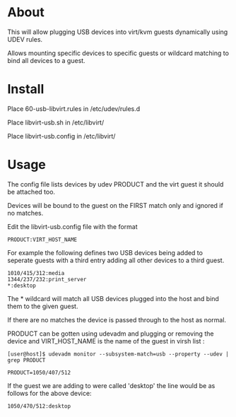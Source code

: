 # About

This will allow plugging USB devices into virt/kvm guests dynamically using UDEV rules.

Allows mounting specific devices to specific guests or wildcard matching to bind all devices to a guest.


# Install

Place 60-usb-libvirt.rules in /etc/udev/rules.d

Place libvirt-usb.sh in /etc/libvirt/

Place libvirt-usb.config in /etc/libvirt/

# Usage

The config file lists devices by udev PRODUCT and the virt guest it should be attached too.

Devices will be bound to the guest on the FIRST match only and ignored if no matches.

Edit the libvirt-usb.config file with the format

    PRODUCT:VIRT_HOST_NAME
    
For example the following defines two USB devices being added to seperate guests with a third entry adding all other devices to a third guest.

    1010/415/312:media
    1344/237/232:print_server
    *:desktop
    
The * wildcard will match all USB devices plugged into the host and bind them to the given guest.

If there are no matches the device is passed through to the host as normal.

PRODUCT can be gotten using udevadm and plugging or removing the device and VIRT_HOST_NAME is the name of the guest in virsh list :

    [user@host]$ udevadm monitor --subsystem-match=usb --property --udev | grep PRODUCT

    PRODUCT=1050/407/512
    

If the guest we are adding to were called 'desktop' the line would be as follows for the above device:

    1050/470/512:desktop
